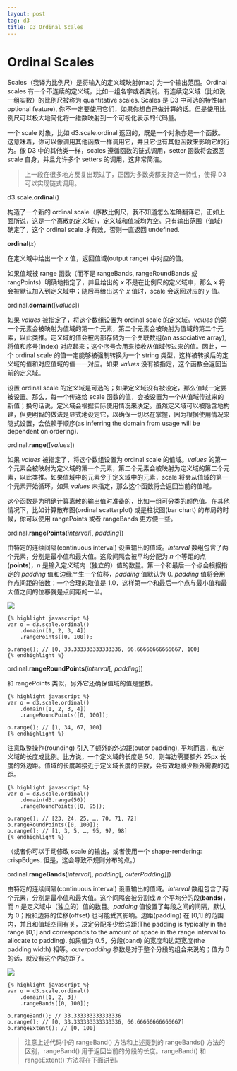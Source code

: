 ```yaml
---
layout: post
tag: d3
title: D3 Ordinal Scales
---
```


# Ordinal Scales

Scales（我译为比例尺）是将输入的定义域映射(map) 为一个输出范围。Ordinal scales 有一个不连续的定义域，比如一组名字或者类别。有连续定义域（比如说一组实数）的比例尺被称为 quantitative scales. Scales 是 D3 中可选的特性(an optional feature), 你不一定要使用它们，如果你想自己做计算的话。但是使用比例尺可以极大地简化将一维数映射到一个可视化表示的代码量。

一个 scale 对象，比如 d3.scale.ordinal 返回的，既是一个对象亦是一个函数。这意味着，你可以像调用其他函数一样调用它，并且它也有其他函数来影响它的行为。像 D3 中的其他类一样，scales 遵循函数的链式调用，setter 函数将会返回 scale 自身，并且允许多个 setters 的调用，这非常简洁。

>上一段在很多地方反复出现过了，正因为多数类都支持这一特性，使得 D3 可以实现链式调用。

d3.scale.**ordinal**()

构造了一个新的 ordinal scale（序数比例尺，我不知道怎么准确翻译它，正如上面所说，这是一个离散的定义域），定义域和值域均为空。只有输出范围（值域）确定了，这个 ordinal scale 才有效，否则一直返回 undefined.

**ordinal**(*x*)

在定义域中给出一个 *x* 值，返回值域(output range) 中对应的值。

如果值域被 range 函数（而不是 rangeBands, rangeRoundBands 或 rangPoints）明确地指定了，并且给出的 *x* 不是在比例尺的定义域中，那么 *x* 将会被默认加入到定义域中；随后再给出这个 *x* 值时，scale 会返回对应的 *y* 值。

ordinal.**domain**([*values*])

如果 *values* 被指定了，将这个数组设置为 ordinal scale 的定义域。*values* 的第一个元素会被映射为值域的第一个元素，第二个元素会被映射为值域的第二个元素，以此类推。定义域的值会被内部存储为一个关联数组(an associative array), 将值和序号(index) 对应起来；这个序号会用来接收从值域传过来的值。因此，一个 ordinal scale 的值一定能够被强制转换为一个 string 类型，这样被转换后的定义域的值和对应值域的值一一对应。如果 *values* 没有被指定，这个函数会返回当前的定义域。

设置 ordinal scale 的定义域是可选的；如果定义域没有被设定，那么值域一定要被设置。那么，每一个传递给 scale 函数的值，会被设置为一个从值域传过来的新值；换句话说，定义域会根据实际使用情况来决定。虽然定义域可以被隐含地构建，但更明智的做法是显式地设定它，以确保一切尽在掌握，因为根据使用情况来隐式设置，会依赖于顺序(as inferring the domain from usage will be dependent on ordering).

ordinal.**range**([*values*])

如果 *values* 被指定了，将这个数组设置为 ordinal scale 的值域。*values* 的第一个元素会被映射为定义域的第一个元素，第二个元素会被映射为定义域的第二个元素，以此类推。如果值域中的元素少于定义域中的元素，scale 将会从值域的第一个元素开始循环。如果 *values* 未指定，那么这个函数将会返回当前的值域。

这个函数是为明确计算离散的输出值时准备的，比如一组可分类的颜色值。在其他情况下，比如计算散布图(ordinal scatterplot) 或是柱状图(bar chart) 的布局的时候，你可以使用 rangePoints 或者 rangeBands 更方便一些。

ordinal.**rangePoints**(*interval*[, *padding*])

由特定的连续间隔(continuous interval) 设置输出的值域。*interval* 数组包含了两个元素，分别是最小值和最大值。这段间隔会被平均分配为 *n* 个等距的点(**points**)，*n* 是输入定义域内（独立的）值的数量。第一个和最后一个点会根据指定的 *padding* 值和边缘产生一个位移，*padding* 值默认为 0. *padding* 值将会用作点间距的倍数；一个合理的取值是 1.0，这样第一个和最后一个点与最小值和最大值之间的位移就是点间距的一半。

![](https://camo.githubusercontent.com/1f2b6fd134f82ce192002ec3944eccb09c748abe/68747470733a2f2f662e636c6f75642e6769746875622e636f6d2f6173736574732f3233303534312f3533383638392f34366438373131382d633139332d313165322d383361622d3230303864663763333661612e706e67)

    {% highlight javascript %}
    var o = d3.scale.ordinal()
        .domain([1, 2, 3, 4])
        .rangePoints([0, 100]);
    
    o.range(); // [0, 33.333333333333336, 66.66666666666667, 100]
    {% endhighlight %}

ordinal.**rangeRoundPoints**(*interval*[, *padding*])

和 rangePoints 类似，另外它还确保值域的值是整数。

    {% highlight javascript %}
    var o = d3.scale.ordinal()
        .domain([1, 2, 3, 4])
        .rangeRoundPoints([0, 100]);
    
    o.range(); // [1, 34, 67, 100]
    {% endhighlight %}

注意取整操作(rounding) 引入了额外的外边距(outer padding), 平均而言，和定义域的长度成比例。比方说，一个定义域的长度是 50，则每边需要额外 25px 长度的外边距。值域的长度越接近于定义域长度的倍数，会有效地减少额外需要的边距。

    {% highlight javascript %}
    var o = d3.scale.ordinal()
        .domain(d3.range(50))
        .rangeRoundPoints([0, 95]);

    o.range(); // [23, 24, 25, …, 70, 71, 72]
    o.rangeRoundPoints([0, 100]);
    o.range(); // [1, 3, 5, …, 95, 97, 98] 
    {% endhighlight %}
    
（或者你可以手动修改 scale 的输出，或者使用一个 shape-rendering: crispEdges. 但是，这会导致不规则分布的点。）

ordinal.**rangeBands**(*interval*[, *padding*[, *outerPadding*]])

由特定的连续间隔(continuous interval) 设置输出的值域。*interval* 数组包含了两个元素，分别是最小值和最大值。这个间隔会被分割成 *n* 个平均分的段(**bands**)，而 *n* 是定义域中（独立的）值的数目。*padding* 值设置了每段之间的间隔，默认为 0；段和边界的位移(offset) 也可能受其影响。边距(padding) 在 [0,1] 的范围内，并且和值域空间有关，决定分配多少给边距(The padding is typically in the range [0,1] and corresponds to the amount of space in the range interval to allocate to padding). 如果值为 0.5，分段(band) 的宽度和边距宽度(the padding width) 相等。*outerpadding* 参数是对于整个分段的组合来说的；值为 0 的话，就没有这个内边距了。

![](https://camo.githubusercontent.com/12675eaff20815f41bccd4d1c50643c2b531052e/68747470733a2f2f662e636c6f75642e6769746875622e636f6d2f6173736574732f3233303534312f3533383638382f34366332393863302d633139332d313165322d396137652d3135643961626366616239622e706e67)

    {% highlight javascript %}
    var o = d3.scale.ordinal()
        .domain([1, 2, 3])
        .rangeBands([0, 100]);

    o.rangeBand(); // 33.333333333333336
    o.range(); // [0, 33.333333333333336, 66.66666666666667]
    o.rangeExtent(); // [0, 100]

>注意上述代码中的 rangeBand() 方法和上述提到的 rangeBands() 方法的区别，rangeBand() 用于返回当前的分段的长度。rangeBand() 和 rangeExtent() 方法将在下面讲到。
